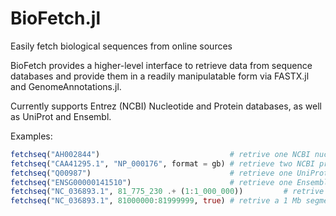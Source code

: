 # BioFetch.jl
 Easily fetch biological sequences from online sources

BioFetch provides a higher-level interface to retrieve data from sequence databases and provide them in
a readily manipulatable form via FASTX.jl and GenomeAnnotations.jl.

Currently supports Entrez (NCBI) Nucleotide and Protein databases, as well as UniProt and Ensembl.

Examples:
```julia
fetchseq("AH002844")                             # retrive one NCBI nucleotide record as FASTA
fetchseq("CAA41295.1", "NP_000176", format = gb) # retrieve two NCBI protein records as GenBank Flat File
fetchseq("Q00987")                               # retrieve one UniProt protein record as FASTA
fetchseq("ENSG00000141510")                      # retrieve one Ensembl gene record's proteins as FASTA
fetchseq("NC_036893.1", 81_775_230 .+ (1:1_000_000))         # retrive a 1 Mb segment of a FASTA NCBI genomic record
fetchseq("NC_036893.1", 81000000:81999999, true) # retrive a 1 Mb segment of a FASTA NCBI genomic record on the reverse strand
```

